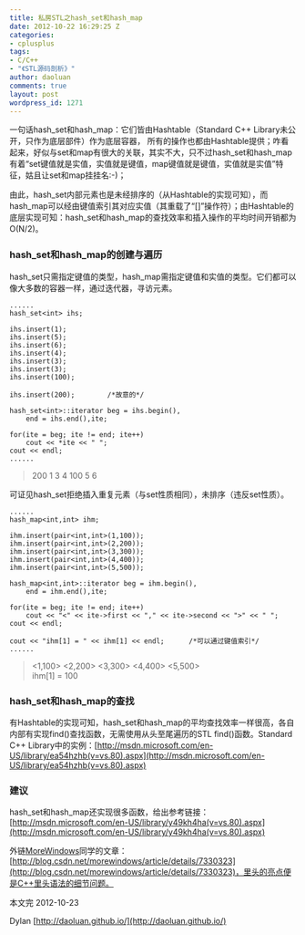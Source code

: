 ```yaml
---
title: 私房STL之hash_set和hash_map
date: 2012-10-22 16:29:25 Z
categories:
- cplusplus
tags:
- C/C++
- "《STL源码剖析》"
author: daoluan
comments: true
layout: post
wordpress_id: 1271
---
```


一句话hash_set和hash_map：它们皆由Hashtable（Standard C++ Library未公开，只作为底层部件）作为底层容器， 所有的操作也都由Hashtable提供；咋看起来，好似与set和map有很大的关联，其实不大，只不过hash_set和hash_map有着“set键值就是实值，实值就是键值，map键值就是键值，实值就是实值”特征，姑且让set和map挂挂名:-)；

由此，hash_set内部元素也是未经排序的（从Hashtable的实现可知），而hash_map可以经由键值索引其对应实值（其重载了“[]”操作符）；由Hashtable的底层实现可知：hash_set和hash_map的查找效率和插入操作的平均时间开销都为O(N/2)。

<!-- more -->


### hash_set和hash_map的创建与遍历


hash_set只需指定键值的类型，hash_map需指定键值和实值的类型。它们都可以像大多数的容器一样，通过迭代器，寻访元素。


    ......
    hash_set<int> ihs;

    ihs.insert(1);
    ihs.insert(5);
    ihs.insert(6);
    ihs.insert(4);
    ihs.insert(3);
    ihs.insert(3);
    ihs.insert(100);

    ihs.insert(200);		/*故意的*/

    hash_set<int>::iterator beg = ihs.begin(),
    	end = ihs.end(),ite;

    for(ite = beg; ite != end; ite++)
    	cout << *ite << " ";
    cout << endl;
    ......




<blockquote>200 1 3 4 100 5 6</blockquote>


可证见hash_set拒绝插入重复元素（与set性质相同），未排序（违反set性质）。


    ......
    hash_map<int,int> ihm;

    ihm.insert(pair<int,int>(1,100));
    ihm.insert(pair<int,int>(2,200));
    ihm.insert(pair<int,int>(3,300));
    ihm.insert(pair<int,int>(4,400));
    ihm.insert(pair<int,int>(5,500));

    hash_map<int,int>::iterator beg = ihm.begin(),
    	end = ihm.end(),ite;

    for(ite = beg; ite != end; ite++)
    	cout << "<" << ite->first << "," << ite->second << ">" << " ";
    cout << endl;

    cout << "ihm[1] = " << ihm[1] << endl;		/*可以通过键值索引*/
    ......




<blockquote><p>&lt;1,100&gt; &lt;2,200&gt; &lt;3,300&gt; &lt;4,400&gt; &lt;5,500&gt;<br>
ihm[1] = 100</p></blockquote>




### hash_set和hash_map的查找


有Hashtable的实现可知，hash_set和hash_map的平均查找效率一样很高，各自内部有实现find()查找函数，无需使用从头至尾遍历的STL <algorithm>find()函数。Standard C++ Library中的实例：[http://msdn.microsoft.com/en-US/library/ea54hzhb(v=vs.80).aspx](http://msdn.microsoft.com/en-US/library/ea54hzhb(v=vs.80).aspx)


### 建议


hash_set和hash_map还实现很多函数，给出参考链接：[http://msdn.microsoft.com/en-US/library/y49kh4ha(v=vs.80).aspx](http://msdn.microsoft.com/en-US/library/y49kh4ha(v=vs.80).aspx)

外链[MoreWindows](http://blog.csdn.net/morewindows/)同学的文章：[http://blog.csdn.net/morewindows/article/details/7330323](http://blog.csdn.net/morewindows/article/details/7330323)，里头的亮点便是C++里头语法的细节问题。

本文完 2012-10-23

Dylan [http://daoluan.github.io/](http://daoluan.github.io/)
